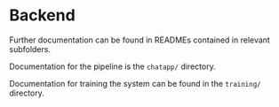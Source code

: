 # Backend

Further documentation can be found in READMEs contained in relevant subfolders.

Documentation for the pipeline is the `chatapp/` directory.

Documentation for training the system can be found in the `training/` directory.
